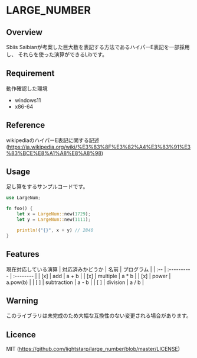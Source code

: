 # LARGE_NUMBER

## Overview
Sbiis Saibianが考案した巨大数を表記する方法であるハイパーE表記を一部採用し、
それらを使った演算ができるLibです。

## Requirement
動作確認した環境
- windows11
- x86-64

## Reference
wikipediaのハイパーE表記に関する記述
(https://ja.wikipedia.org/wiki/%E3%83%8F%E3%82%A4%E3%83%91%E3%83%BCE%E8%A1%A8%E8%A8%98)

## Usage
足し算をするサンプルコードです。
```rust
use LargeNum;

fn foo() {
    let x = LargeNum::new(1729);
    let y = LargeNum::new(1111);

    println!("{}", x + y) // 2840
}
```

## Features
現在対応している演算
| 対応済みかどうか | 名前 | プログラム |
| :-- | :---------- | :-------- |
| [x] | add         | a + b     |
| [x] | multiple    | a * b     |
| [x] | power       | a.pow(b)  |
| [ ] | subtraction | a - b     |
| [ ] | division    | a / b     |

## Warning
このライブラリは未完成のため大幅な互換性のない変更される場合があります。

## Licence
MIT (https://github.com/lightstarp/large_number/blob/master/LICENSE)